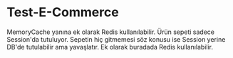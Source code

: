 # Test-E-Commerce
 
MemoryCache yanına ek olarak Redis kullanılabilir.
Ürün sepeti sadece Session'da tutuluyor. Sepetin hiç gitmemesi söz konusu ise Session yerine DB'de tutulabilir ama yavaşlatır. Ek olarak buradada Redis kullanılabilir.

